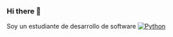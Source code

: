 ### Hi there 👋

Soy un estudiante de desarrollo de software
[![Python](https://img.shields.io/badge/Python-yellow?style=for-the-badge&logo=python&logoColor=white&labelColor=101010)]()
